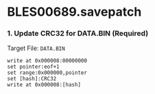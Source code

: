 # BLES00689.savepatch

### 1. Update CRC32 for DATA.BIN (Required)

Target File: `DATA.BIN`

```
write at 0x000008:00000000
set pointer:eof+1
set range:0x000000,pointer
set [hash]:CRC32
write at 0x000008:[hash]
```

